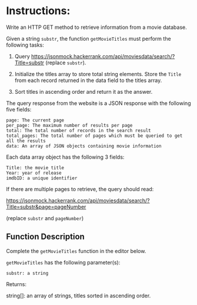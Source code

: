 # Instructions:

Write an HTTP GET method to retrieve information from a movie database.

Given a string `substr`, the function `getMovieTitles` must perform the following tasks:

1. Query https://jsonmock.hackerrank.com/api/moviesdata/search/?Title=substr (replace `substr`). 

2. Initialize the titles array to store total string elements. Store the `Title` from each record returned in the data field to the titles array.

3. Sort titles in ascending order and return it as the answer.
 

The query response from the website is a JSON response with the following five fields:

    page: The current page
    per_page: The maximum number of results per page
    total: The total number of records in the search result
    total_pages: The total number of pages which must be queried to get all the results
    data: An array of JSON objects containing movie information

Each data array object has the following 3 fields:

    Title: the movie title
    Year: year of release
    imdbID: a unique identifier


If there are multiple pages to retrieve, the query should read:

https://jsonmock.hackerrank.com/api/moviesdata/search/?Title=substr&page=pageNumber

(replace `substr` and `pageNumber`)


## Function Description

Complete the `getMovieTitles` function in the editor below.

`getMovieTitles` has the following parameter(s):

    substr: a string

Returns:

string[]: an array of strings, titles sorted in ascending order.